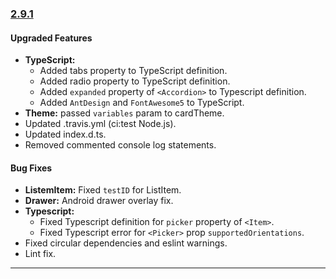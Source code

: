 ### [2.9.1](https://github.com/GeekyAnts/NativeBase/releases/tag/v2.9.1)


#### Upgraded Features

*   **TypeScript:** 
    - Added tabs property to TypeScript definition.
    - Added radio property to TypeScript definition.
    - Added `expanded` property of `<Accordion>` to Typescript definition.
    - Added `AntDesign` and `FontAwesome5` to TypeScript.
*   **Theme:** passed `variables` param to cardTheme.
*   Updated .travis.yml (ci:test Node.js).
*   Updated index.d.ts.
*   Removed commented console log statements.


#### Bug Fixes

*   **ListemItem:** Fixed `testID` for ListItem.
*   **Drawer:** Android drawer overlay fix.
*   **Typescript:**
    - Fixed Typescript definition for `picker` property of `<Item>`.
    - Fixed Typescript error for `<Picker>` prop `supportedOrientations`.
*   Fixed circular dependencies and eslint warnings.
*   Lint fix.


<hr>